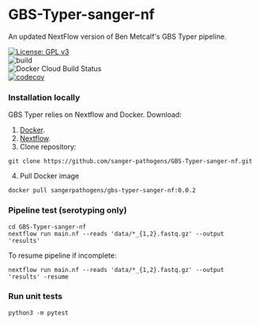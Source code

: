 # GBS-Typer-sanger-nf
An updated NextFlow version of Ben Metcalf's GBS Typer pipeline.

[![License: GPL v3](https://img.shields.io/badge/License-GPL%20v3-brightgreen.svg)](https://github.com/sanger-pathogens/GBS-Typer-sanger-nf/blob/master/LICENSE)   
![build](https://github.com/sanger-pathogens/GBS-Typer-sanger-nf/workflows/build/badge.svg)  
![Docker Cloud Build Status](https://img.shields.io/docker/cloud/build/sangerpathogens/gbs-typer-sanger-nf)   
[![codecov](https://codecov.io/gh/sanger-pathogens/GBS-Typer-sanger-nf/branch/ci-branch/graph/badge.svg)](https://codecov.io/gh/sanger-pathogens/GBS-Typer-sanger-nf)   

### Installation locally
GBS Typer relies on Nextflow and Docker.
Download:
1. [Docker](https://www.docker.com/).
2. [Nextflow](https://www.nextflow.io/).
3. Clone repository:
```
git clone https://github.com/sanger-pathogens/GBS-Typer-sanger-nf.git
```
4. Pull Docker image
```
docker pull sangerpathogens/gbs-typer-sanger-nf:0.0.2
```

### Pipeline test (serotyping only)
```
cd GBS-Typer-sanger-nf
nextflow run main.nf --reads 'data/*_{1,2}.fastq.gz' --output 'results'
```

To resume pipeline if incomplete:
```
nextflow run main.nf --reads 'data/*_{1,2}.fastq.gz' --output 'results' -resume
```

### Run unit tests
```
python3 -m pytest
```
